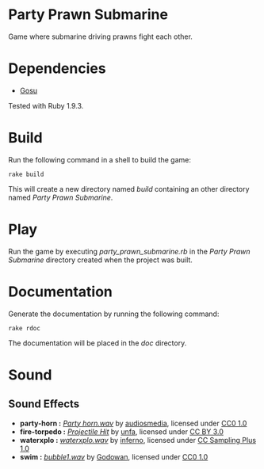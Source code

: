 # Party Prawn Submarine
Game where submarine driving prawns fight each other.

# Dependencies
* [Gosu](https://github.com/gosu/gosu)

Tested with Ruby 1.9.3.

# Build
Run the following command in a shell to build the game:
```
rake build
```
This will create a new directory named *build* containing an other directory
named *Party Prawn Submarine*.

# Play
Run the game by executing *party_prawn_submarine.rb* in the 
*Party Prawn Submarine* directory created when the project was built.

# Documentation
Generate the documentation by running the following command:
```
rake rdoc
```
The documentation will be placed in the *doc* directory.

# Sound
## Sound Effects
* <b>party-horn :</b>
_[Party horn.wav](https://www.freesound.org/people/audiosmedia/sounds/170583/)_ 
by [audiosmedia](https://www.freesound.org/people/audiosmedia/),
licensed under [CC0 1.0](http://creativecommons.org/publicdomain/zero/1.0/)
* <b>fire-torpedo :</b>
_[Projectile Hit](https://www.freesound.org/people/unfa/sounds/193429/)_ 
by [unfa](https://www.freesound.org/people/unfa/),
licensed under [CC BY 3.0](http://creativecommons.org/licenses/by/3.0/)
* <b>waterxplo :</b>
_[waterxplo.wav](https://www.freesound.org/people/inferno/sounds/18400/)_ 
by [inferno](https://www.freesound.org/people/inferno/),
licensed under [CC Sampling Plus 1.0](http://creativecommons.org/licenses/sampling+/1.0/)
* <b>swim :</b>
_[bubble1.wav](https://www.freesound.org/people/Godowan/sounds/235264/)_ 
by [Godowan](https://www.freesound.org/people/Godowan/),
licensed under [CC0 1.0](http://creativecommons.org/publicdomain/zero/1.0/)
